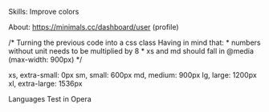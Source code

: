 Skills:
Improve colors


About:
https://minimals.cc/dashboard/user (profile)

/* Turning the previous code into a css class
    Having in mind that:
    * numbers without unit needs to be multiplied by 8
    * xs and md should fall in @media (max-width: 900px)
*/


xs, extra-small: 0px
sm, small: 600px
md, medium: 900px
lg, large: 1200px
xl, extra-large: 1536px

Languages
Test in Opera